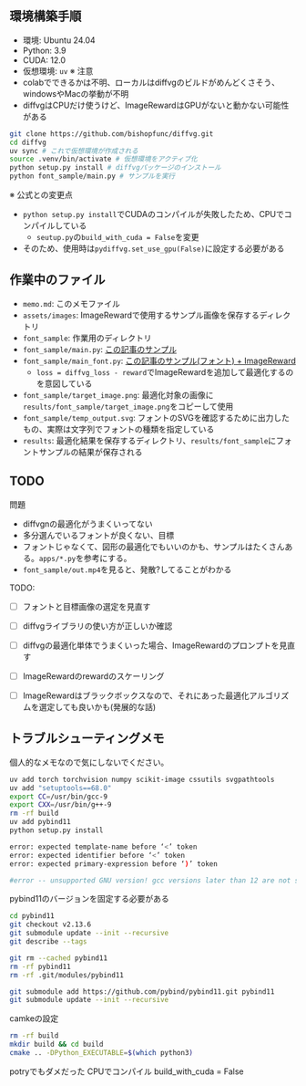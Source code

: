 ## 環境構築手順
- 環境: Ubuntu 24.04
- Python: 3.9
- CUDA: 12.0
- 仮想環境: `uv` 
※ 注意
- colabでできるかは不明、ローカルはdiffvgのビルドがめんどくさそう、windowsやMacの挙動が不明
- diffvgはCPUだけ使うけど、ImageRewardはGPUがないと動かない可能性がある

```bash
git clone https://github.com/bishopfunc/diffvg.git
cd diffvg
uv sync # これで仮想環境が作成される
source .venv/bin/activate # 仮想環境をアクティブ化
python setup.py install # diffvgパッケージのインストール
python font_sample/main.py # サンプルを実行
```
※ 公式との変更点
- `python setup.py install`でCUDAのコンパイルが失敗したため、CPUでコンパイルしている
  - `seutup.py`の`build_with_cuda = False`を変更
- そのため、使用時は`pydiffvg.set_use_gpu(False)`に設定する必要がある

## 作業中のファイル
- `memo.md`: このメモファイル
- `assets/images`: ImageRewardで使用するサンプル画像を保存するディレクトリ
- `font_sample`: 作業用のディレクトリ
- `font_sample/main.py`: [この記事のサンプル](https://zenn.dev/morisawa/articles/about-diffvg)
- `font_sample/main_font.py`: [この記事のサンプル(フォント) + ImageReward](https://zenn.dev/morisawa/articles/about-diffvg_font)
  - `loss = diffvg_loss - reward`でImageRewardを追加して最適化するのを意図している
- `font_sample/target_image.png`: 最適化対象の画像に`results/font_sample/target_image.png`をコピーして使用
- `font_sample/temp_output.svg`: フォントのSVGを確認するために出力したもの、実際は文字列でフォントの種類を指定している
- `results`: 最適化結果を保存するディレクトリ、`results/font_sample`にフォントサンプルの結果が保存される


## TODO
問題
- diffvgnの最適化がうまくいってない
- 多分選んでいるフォントが良くない、目標
- フォントじゃなくて、図形の最適化でもいいのかも、サンプルはたくさんある。`apps/*.py`を参考にする。
- `font_sample/out.mp4`を見ると、発散?してることがわかる

TODO:
- [ ] フォントと目標画像の選定を見直す
- [ ] diffvgライブラリの使い方が正しいか確認
- [ ] diffvgの最適化単体でうまくいった場合、ImageRewardのプロンプトを見直す
- [ ] ImageRewardのrewardのスケーリング
- [ ] ImageRewardはブラックボックスなので、それにあった最適化アルゴリズムを選定しても良いかも(発展的な話)


## トラブルシューティングメモ
個人的なメモなので気にしないでください。
```bash
uv add torch torchvision numpy scikit-image cssutils svgpathtools
uv add "setuptools==68.0"
export CC=/usr/bin/gcc-9
export CXX=/usr/bin/g++-9
rm -rf build
uv add pybind11
python setup.py install
```



```bash
error: expected template-name before ‘<’ token
error: expected identifier before ‘<’ token
error: expected primary-expression before ‘)’ token
```


```bash
#error -- unsupported GNU version! gcc versions later than 12 are not supported!
```

pybind11のバージョンを固定する必要がある
```bash
cd pybind11
git checkout v2.13.6
git submodule update --init --recursive
git describe --tags

git rm --cached pybind11
rm -rf pybind11
rm -rf .git/modules/pybind11

git submodule add https://github.com/pybind/pybind11.git pybind11
git submodule update --init --recursive
```

camkeの設定
```bash
rm -rf build
mkdir build && cd build
cmake .. -DPython_EXECUTABLE=$(which python3)
```



potryでもダメだった
CPUでコンパイル
build_with_cuda = False

